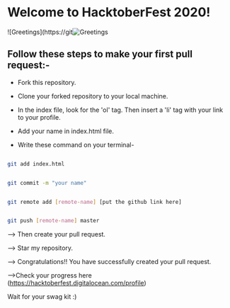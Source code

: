 # Welcome to HacktoberFest 2020!
![Greetings](https://git![Greetings](https://github.com/cruiz24/HackTober_2020/workflows/Greetings/badge.svg)
##  Follow these steps to make your first pull request:-

- Fork this repository.

- Clone your forked repository to your local machine.

- In the index file, look for the 'ol' tag. Then insert a 'li' tag with your link to your profile.

- Add your name in index.html file.

- Write these command on your terminal-

```sh

git add index.html

```

```sh

git commit -m "your name"

```

```sh

git remote add [remote-name] [put the github link here]

```

```sh

git push [remote-name] master

```

--> Then create your pull request.

--> Star my repository.

--> Congratulations!! You have successfully created your pull request.

-->Check your progress here (https://hacktoberfest.digitalocean.com/profile)

Wait for your swag kit :)
